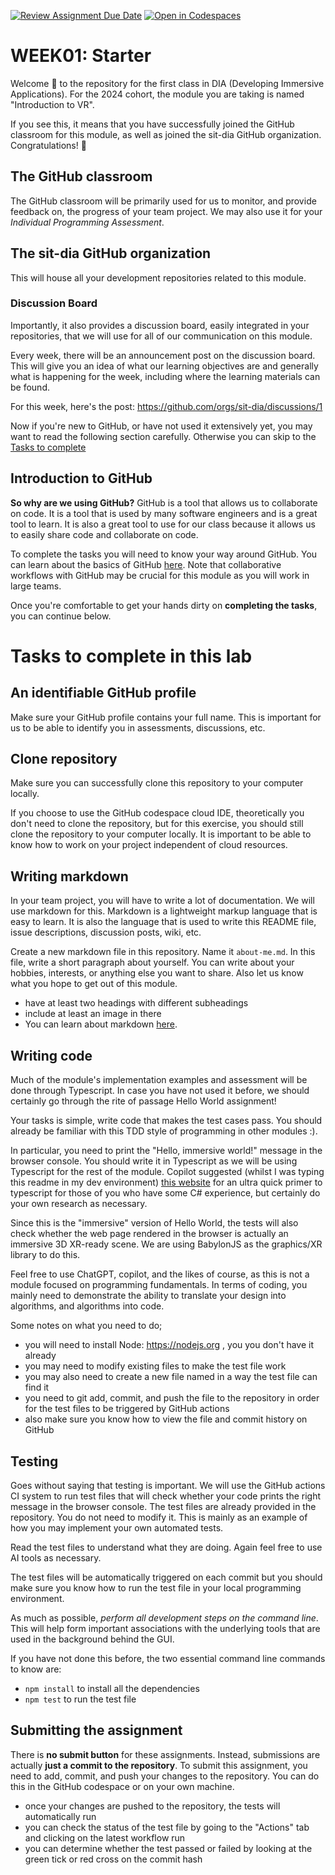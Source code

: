 [![Review Assignment Due Date](https://classroom.github.com/assets/deadline-readme-button-24ddc0f5d75046c5622901739e7c5dd533143b0c8e959d652212380cedb1ea36.svg)](https://classroom.github.com/a/9GW6JC5p)
[![Open in Codespaces](https://classroom.github.com/assets/launch-codespace-7f7980b617ed060a017424585567c406b6ee15c891e84e1186181d67ecf80aa0.svg)](https://classroom.github.com/open-in-codespaces?assignment_repo_id=13320991)
# WEEK01: Starter

Welcome :wave: to the repository for the first class in DIA (Developing Immersive Applications).
For the 2024 cohort, the module you are taking is named "Introduction to VR".

If you see this, it means that you have successfully joined the GitHub classroom for this module, as well as joined the sit-dia GitHub organization. Congratulations! :tada:

## The GitHub classroom
The GitHub classroom will be primarily used for us to monitor, and provide feedback on, the progress of your team project. We may also use it for your _Individual Programming Assessment_.

## The sit-dia GitHub organization 
This will house all your development repositories related to this module.

### Discussion Board
Importantly, it also provides a discussion board, easily integrated in your repositories, that we will use for all of our communication on this module.

Every week, there will be an announcement post on the discussion board. This will give you an idea of what our learning objectives are and generally what is happening for the week, including where the learning materials can be found.

For this week, here's the post: 
https://github.com/orgs/sit-dia/discussions/1

Now if you're new to GitHub, or have not used it extensively yet, you may want to read the following section carefully. Otherwise you can skip to the [Tasks to complete](#tasks-to-complete-in-this-lab)

## Introduction to GitHub

**So why are we using GitHub?**
GitHub is a tool that allows us to collaborate on code. It is a tool that is used by many software engineers and is a great tool to learn. It is also a great tool to use for our class because it allows us to easily share code and collaborate on code.

To complete the tasks you will need to know your way around GitHub. You can learn about the basics of GitHub [here](github-fundamentals.md). Note that collaborative workflows with GitHub may be crucial for this module as you will work in large teams.

Once you're comfortable to get your hands dirty on **completing the tasks**, you can continue below.

# Tasks to complete in this lab

## An identifiable GitHub profile

Make sure your GitHub profile contains your full name. This is important for us to be able to identify you in assessments, discussions, etc.

## Clone repository

Make sure you can successfully clone this repository to your computer locally.

If you choose to use the GitHub codespace cloud IDE, theoretically you don't need to clone the repository, but for this exercise, you should still clone the repository to your computer locally. It is important to be able to know how to work on your project independent of cloud resources.

## Writing markdown

In your team project, you will have to write a lot of documentation. We will use markdown for this. Markdown is a lightweight markup language that is easy to learn. It is also the language that is used to write this README file, issue descriptions, discussion posts, wiki, etc.

Create a new markdown file in this repository. Name it `about-me.md`. In this file, write a short paragraph about yourself. You can write about your hobbies, interests, or anything else you want to share. Also let us know what you hope to get out of this module.
- have at least two headings with different subheadings
- include at least an image in there
- You can learn about markdown [here](https://guides.github.com/features/mastering-markdown/).

## Writing code

Much of the module's implementation examples and assessment will be done through Typescript. In case you have not used it before, we should certainly go through the rite of passage Hello World assignment!

Your tasks is simple, write code that makes the test cases pass. You should already be familiar with this TDD style of programming in other modules :).

In particular, you need to print the "Hello, immersive world!" message in the browser console. You should write it in Typescript as we will be using Typescript for the rest of the module. Copilot suggested (whilst I was typing this readme in my dev environment) [this website](https://www.typescriptlang.org/docs/handbook/typescript-in-5-minutes-oop.html) for an ultra quick primer to typescript for those of you who have some C# experience, but certainly do your own research as necessary.

Since this is the "immersive" version of Hello World, the tests will also check whether the web page rendered in the browser is actually an immersive 3D XR-ready scene. We are using BabylonJS as the graphics/XR library to do this.

Feel free to use ChatGPT, copilot, and the likes of course, as this is not a module focused on programming fundamentals. In terms of coding, you mainly need to demonstrate the ability to translate your design into algorithms, and algorithms into code.

Some notes on what you need to do;
- you will need to install Node: https://nodejs.org , you you don't have it already
- you may need to modify existing files to make the test file work
- you may also need to create a new file named in a way the test file can find it
- you need to git add, commit, and push the file to the repository in order for the test files to be triggered by GitHub actions
- also make sure you know how to view the file and commit history on GitHub

## Testing

Goes without saying that testing is important. We will use the GitHub actions CI system to run test files that will check whether your code prints the right message in the browser console. The test files are already provided in the repository. You do not need to modify it. This is mainly as an example of how you may implement your own automated tests.

Read the test files to understand what they are doing. Again feel free to use AI tools as necessary.

The test files will be automatically triggered on each commit but you should make sure you know how to run the test file in your local programming environment.

As much as possible, _perform all development steps on the command line_. This will help form important associations with the underlying tools that are used in the background behind the GUI.

If you have not done this before, the two essential command line commands to know are:
- `npm install` to install all the dependencies
- `npm test` to run the test file

## Submitting the assignment

There is **no submit button** for these assignments. Instead, submissions are actually **just a commit to the repository**. To submit this assignment, you need to add, commit, and push your changes to the repository. You can do this in the GitHub codespace or on your own machine.
- once your changes are pushed to the repository, the tests will automatically run
- you can check the status of the test file by going to the "Actions" tab and clicking on the latest workflow run
- you can determine whether the test passed or failed by looking at the green tick or red cross on the commit hash

